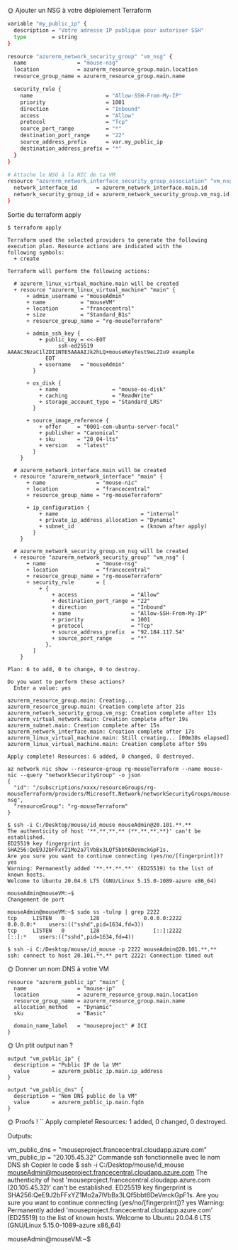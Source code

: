 

🌞 Ajouter un NSG à votre déploiement Terraform

```bash
variable "my_public_ip" {
  description = "Votre adresse IP publique pour autoriser SSH"
  type        = string
}

resource "azurerm_network_security_group" "vm_nsg" {
  name                = "mouse-nsg"
  location            = azurerm_resource_group.main.location
  resource_group_name = azurerm_resource_group.main.name

  security_rule {
    name                       = "Allow-SSH-From-My-IP"
    priority                   = 1001
    direction                  = "Inbound"
    access                     = "Allow"
    protocol                   = "Tcp"
    source_port_range          = "*"
    destination_port_range     = "22"
    source_address_prefix      = var.my_public_ip
    destination_address_prefix = "*"
  }
}

# Attache le NSG à la NIC de ta VM
resource "azurerm_network_interface_security_group_association" "vm_nsg_assoc" {
  network_interface_id      = azurerm_network_interface.main.id
  network_security_group_id = azurerm_network_security_group.vm_nsg.id
}
```

Sortie du terraform apply
```
$ terraform apply

Terraform used the selected providers to generate the following execution plan. Resource actions are indicated with the
following symbols:
  + create

Terraform will perform the following actions:

  # azurerm_linux_virtual_machine.main will be created
  + resource "azurerm_linux_virtual_machine" "main" {
      + admin_username = "mouseAdmin"
      + name           = "mouseVM"
      + location       = "francecentral"
      + size           = "Standard_B1s"
      + resource_group_name = "rg-mouseTerraform"

      + admin_ssh_key {
          + public_key = <<-EOT
                ssh-ed25519 AAAAC3NzaC1lZDI1NTE5AAAAIJk2hLQ+mouseKeyTest9eL2Iu9 example
            EOT
          + username   = "mouseAdmin"
        }

      + os_disk {
          + name                 = "mouse-os-disk"
          + caching              = "ReadWrite"
          + storage_account_type = "Standard_LRS"
        }

      + source_image_reference {
          + offer     = "0001-com-ubuntu-server-focal"
          + publisher = "Canonical"
          + sku       = "20_04-lts"
          + version   = "latest"
        }
    }

  # azurerm_network_interface.main will be created
  + resource "azurerm_network_interface" "main" {
      + name                = "mouse-nic"
      + location            = "francecentral"
      + resource_group_name = "rg-mouseTerraform"

      + ip_configuration {
          + name                          = "internal"
          + private_ip_address_allocation = "Dynamic"
          + subnet_id                     = (known after apply)
        }
    }

  # azurerm_network_security_group.vm_nsg will be created
  + resource "azurerm_network_security_group" "vm_nsg" {
      + name                = "mouse-nsg"
      + location            = "francecentral"
      + resource_group_name = "rg-mouseTerraform"
      + security_rule       = [
          + {
              + access                 = "Allow"
              + destination_port_range = "22"
              + direction              = "Inbound"
              + name                   = "Allow-SSH-From-My-IP"
              + priority               = 1001
              + protocol               = "Tcp"
              + source_address_prefix  = "92.184.117.54"
              + source_port_range      = "*"
            },
        ]
    }

Plan: 6 to add, 0 to change, 0 to destroy.

Do you want to perform these actions?
  Enter a value: yes

azurerm_resource_group.main: Creating...
azurerm_resource_group.main: Creation complete after 21s
azurerm_network_security_group.vm_nsg: Creation complete after 13s
azurerm_virtual_network.main: Creation complete after 19s
azurerm_subnet.main: Creation complete after 15s
azurerm_network_interface.main: Creation complete after 17s
azurerm_linux_virtual_machine.main: Still creating... [00m30s elapsed]
azurerm_linux_virtual_machine.main: Creation complete after 59s

Apply complete! Resources: 6 added, 0 changed, 0 destroyed.
```
```
az network nic show --resource-group rg-mouseTerraform --name mouse-nic --query "networkSecurityGroup" -o json
{
  "id": "/subscriptions/xxxx/resourceGroups/rg-mouseTerraform/providers/Microsoft.Network/networkSecurityGroups/mouse-nsg",
  "resourceGroup": "rg-mouseTerraform"
}
```
```
$ ssh -i C:/Desktop/mouse/id_mouse mouseAdmin@20.101.**.**
The authenticity of host '**.**.**.** (**.**.**.**)' can't be established.
ED25519 key fingerprint is SHA256:QeE9J2bFFxYZ1Mo2a7lVbBx3LQf5bbt6DeVmckGpF1s.
Are you sure you want to continue connecting (yes/no/[fingerprint])? yes
Warning: Permanently added '**.**.**.**' (ED25519) to the list of known hosts.
Welcome to Ubuntu 20.04.6 LTS (GNU/Linux 5.15.0-1089-azure x86_64)

mouseAdmin@mouseVM:~$
Changement de port
```
```
mouseAdmin@mouseVM:~$ sudo ss -tulnp | grep 2222
tcp     LISTEN   0        128              0.0.0.0:2222       0.0.0.0:*    users:(("sshd",pid=1634,fd=3))
tcp     LISTEN   0        128                 [::]:2222          [::]:*    users:(("sshd",pid=1634,fd=4))
```
```
$ ssh -i C:/Desktop/mouse/id_mouse -p 2222 mouseAdmin@20.101.**.**
ssh: connect to host 20.101.**.** port 2222: Connection timed out
```




🌞 Donner un nom DNS à votre VM

```
resource "azurerm_public_ip" "main" {
  name                = "mouse-ip"
  location            = azurerm_resource_group.main.location
  resource_group_name = azurerm_resource_group.main.name
  allocation_method   = "Dynamic"
  sku                 = "Basic"

  domain_name_label   = "mouseproject" # ICI
}
```
🌞 Un ptit output nan ?
```
output "vm_public_ip" {
  description = "Public IP de la VM"
  value       = azurerm_public_ip.main.ip_address
}

output "vm_public_dns" {
  description = "Nom DNS public de la VM"
  value       = azurerm_public_ip.main.fqdn
}
```
🌞 Proofs !
``
Apply complete! Resources: 1 added, 0 changed, 0 destroyed.

Outputs:

vm_public_dns = "mouseproject.francecentral.cloudapp.azure.com"
vm_public_ip  = "20.105.45.32"
Commande ssh fonctionnelle avec le nom DNS
sh
Copier le code
$ ssh -i C:/Desktop/mouse/id_mouse mouseAdmin@mouseproject.francecentral.cloudapp.azure.com
The authenticity of host 'mouseproject.francecentral.cloudapp.azure.com (20.105.45.32)' can't be established.
ED25519 key fingerprint is SHA256:QeE9J2bFFxYZ1Mo2a7lVbBx3LQf5bbt6DeVmckGpF1s.
Are you sure you want to continue connecting (yes/no/[fingerprint])? yes
Warning: Permanently added 'mouseproject.francecentral.cloudapp.azure.com' (ED25519) to the list of known hosts.
Welcome to Ubuntu 20.04.6 LTS (GNU/Linux 5.15.0-1089-azure x86_64)

mouseAdmin@mouseVM:~$
